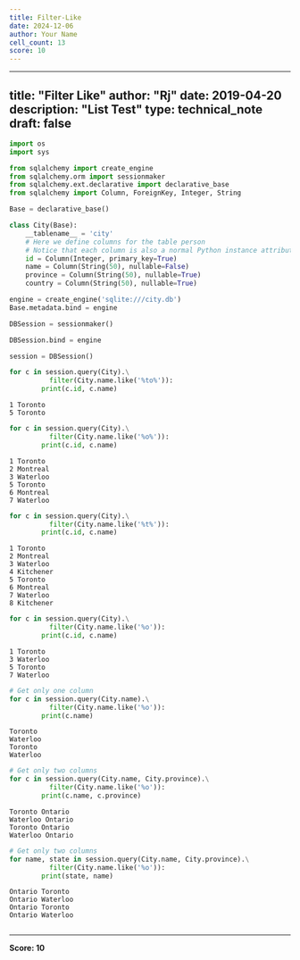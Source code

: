 ```yaml
---
title: Filter-Like
date: 2024-12-06
author: Your Name
cell_count: 13
score: 10
---
```


---
title: "Filter Like"
author: "Rj"
date: 2019-04-20
description: "List Test"
type: technical_note
draft: false
---

```python
import os
import sys

from sqlalchemy import create_engine
from sqlalchemy.orm import sessionmaker
from sqlalchemy.ext.declarative import declarative_base
from sqlalchemy import Column, ForeignKey, Integer, String
```


```python
Base = declarative_base()
```


```python
class City(Base):
    __tablename__ = 'city'
    # Here we define columns for the table person
    # Notice that each column is also a normal Python instance attribute.
    id = Column(Integer, primary_key=True)
    name = Column(String(50), nullable=False)
    province = Column(String(50), nullable=True)
    country = Column(String(50), nullable=True)
```


```python
engine = create_engine('sqlite:///city.db')
Base.metadata.bind = engine

DBSession = sessionmaker()

DBSession.bind = engine

session = DBSession()
```


```python
for c in session.query(City).\
          filter(City.name.like('%to%')):
        print(c.id, c.name)
```

    1 Toronto
    5 Toronto



```python
for c in session.query(City).\
          filter(City.name.like('%o%')):
        print(c.id, c.name)
```

    1 Toronto
    2 Montreal
    3 Waterloo
    5 Toronto
    6 Montreal
    7 Waterloo



```python
for c in session.query(City).\
          filter(City.name.like('%t%')):
        print(c.id, c.name)
```

    1 Toronto
    2 Montreal
    3 Waterloo
    4 Kitchener
    5 Toronto
    6 Montreal
    7 Waterloo
    8 Kitchener



```python
for c in session.query(City).\
          filter(City.name.like('%o')):
        print(c.id, c.name)
```

    1 Toronto
    3 Waterloo
    5 Toronto
    7 Waterloo



```python
# Get only one column
for c in session.query(City.name).\
          filter(City.name.like('%o')):
        print(c.name)
```

    Toronto
    Waterloo
    Toronto
    Waterloo



```python
# Get only two columns
for c in session.query(City.name, City.province).\
          filter(City.name.like('%o')):
        print(c.name, c.province)
```

    Toronto Ontario
    Waterloo Ontario
    Toronto Ontario
    Waterloo Ontario



```python
# Get only two columns
for name, state in session.query(City.name, City.province).\
          filter(City.name.like('%o')):
        print(state, name)
```

    Ontario Toronto
    Ontario Waterloo
    Ontario Toronto
    Ontario Waterloo



```python

```


---
**Score: 10**